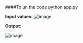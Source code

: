 ####To un the code
python app.py

**Input values:**
![image](https://github.com/rohanpalkar2000/calculator_app/assets/73885591/6f71e592-cae7-4566-b0e1-3bc1efc9e29d)

**Output:**

![image](https://github.com/rohanpalkar2000/calculator_app/assets/73885591/2879b144-5490-45fc-8fef-a8375f3b19c8)

